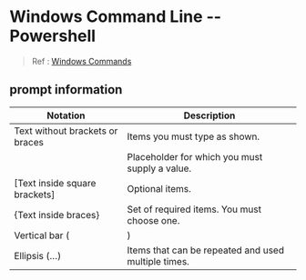 
# Windows Command Line -- Powershell  

> Ref : [Windows Commands](https://docs.microsoft.com/en-us/windows-server/administration/windows-commands/windows-commands)  

## prompt information 

| Notation | Description | 
| --- | --- | 
| Text without brackets or braces | Items you must type as shown. | 
| <Text inside angle brackets> | Placeholder for which you must supply a value. | 
| [Text inside square brackets] | Optional items. | 
| {Text inside braces} | Set of required items. You must choose one. | 
| Vertical bar (|) | Separator for mutually exclusive items. You must choose one. | 
| Ellipsis (…) | Items that can be repeated and used multiple times. | 













